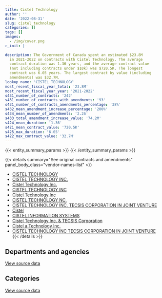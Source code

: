 ```yaml
---
title: Cistel Technology
author: ''
date: '2022-08-31'
slug: cistel_technology
categories: []
tags: []
images:
  - /img/cover.png
r_init: |-
  
description: The Government of Canada spent an estimated $23.8M
  in 2021-2022 on contracts with Cistel Technology. The average
  contract duration was 1.36 years, and the average contract value
  (not including contracts under $10k) was $720.5K. The longest
  contract was 6.05 years. The largest contract by value (including
  amendments) was $32.7M.
lookup_name: 'CISTEL TECHNOLOGY'
most_recent_fiscal_year_total: '23.8M'
most_recent_fiscal_year_year: '2021-2022'
s431_number_of_contracts: '242'
s431_number_of_contracts_with_amendments: '93'
s431_number_of_contracts_amendments_percentage: '38%'
s432_mean_amendment_increase_percentage: '200%'
s434_mean_number_of_amendments: '2.26'
s433_total_amendment_increase_value: '74.2M'
s424_mean_duration: '1.36'
s421_mean_contract_value: '720.5K'
s425_max_duration: '6.05'
s422_max_contract_value: '32.7M'
---
```


<script src="/rmarkdown-libs/htmlwidgets/htmlwidgets.js"></script>
<link href="/rmarkdown-libs/datatables-css/datatables-crosstalk.css" rel="stylesheet" />
<script src="/rmarkdown-libs/datatables-binding/datatables.js"></script>
<script src="/rmarkdown-libs/jquery/jquery-3.6.0.min.js"></script>
<link href="/rmarkdown-libs/dt-core-bootstrap/css/dataTables.bootstrap.min.css" rel="stylesheet" />
<link href="/rmarkdown-libs/dt-core-bootstrap/css/dataTables.bootstrap.extra.css" rel="stylesheet" />
<script src="/rmarkdown-libs/dt-core-bootstrap/js/jquery.dataTables.min.js"></script>
<script src="/rmarkdown-libs/dt-core-bootstrap/js/dataTables.bootstrap.min.js"></script>
<link href="/rmarkdown-libs/crosstalk/css/crosstalk.min.css" rel="stylesheet" />
<script src="/rmarkdown-libs/crosstalk/js/crosstalk.min.js"></script>
<script src="/rmarkdown-libs/htmlwidgets/htmlwidgets.js"></script>
<link href="/rmarkdown-libs/datatables-css/datatables-crosstalk.css" rel="stylesheet" />
<script src="/rmarkdown-libs/datatables-binding/datatables.js"></script>
<script src="/rmarkdown-libs/jquery/jquery-3.6.0.min.js"></script>
<link href="/rmarkdown-libs/dt-core-bootstrap/css/dataTables.bootstrap.min.css" rel="stylesheet" />
<link href="/rmarkdown-libs/dt-core-bootstrap/css/dataTables.bootstrap.extra.css" rel="stylesheet" />
<script src="/rmarkdown-libs/dt-core-bootstrap/js/jquery.dataTables.min.js"></script>
<script src="/rmarkdown-libs/dt-core-bootstrap/js/dataTables.bootstrap.min.js"></script>
<link href="/rmarkdown-libs/crosstalk/css/crosstalk.min.css" rel="stylesheet" />
<script src="/rmarkdown-libs/crosstalk/js/crosstalk.min.js"></script>

{{< entity_summary_params >}}
{{< /entity_summary_params >}}

{{< details summary="See original contracts and amendments" panel_body_class="vendor-names-list" >}}
- [CISTEL TECHNOLOGY](https://search.open.canada.ca/en/ct/?sort=contract_value_f%20desc&page=1&search_text=%22CISTEL%20TECHNOLOGY%22)
- [CISTEL TECHNOLOGY INC.](https://search.open.canada.ca/en/ct/?sort=contract_value_f%20desc&page=1&search_text=%22CISTEL%20TECHNOLOGY%20INC.%22)
- [Cistel Technology Inc.](https://search.open.canada.ca/en/ct/?sort=contract_value_f%20desc&page=1&search_text=%22Cistel%20Technology%20Inc.%22)
- [CISTEL TECHNOLOGY INC](https://search.open.canada.ca/en/ct/?sort=contract_value_f%20desc&page=1&search_text=%22CISTEL%20TECHNOLOGY%20INC%22)
- [Cistel Technology Inc](https://search.open.canada.ca/en/ct/?sort=contract_value_f%20desc&page=1&search_text=%22Cistel%20Technology%20Inc%22)
- [CISTEL TECHNOLOGY NC.](https://search.open.canada.ca/en/ct/?sort=contract_value_f%20desc&page=1&search_text=%22CISTEL%20TECHNOLOGY%20NC.%22)
- [CISTEL TECHNOLOGY INC. TECSIS CORPORATION IN JOINT VENTURE](https://search.open.canada.ca/en/ct/?sort=contract_value_f%20desc&page=1&search_text=%22CISTEL%20TECHNOLOGY%20INC.%20TECSIS%20CORPORATION%20IN%20JOINT%20VENTURE%22)
- [Cistel](https://search.open.canada.ca/en/ct/?sort=contract_value_f%20desc&page=1&search_text=%22Cistel%22)
- [CISTEL INFORMATION SYSTEMS](https://search.open.canada.ca/en/ct/?sort=contract_value_f%20desc&page=1&search_text=%22CISTEL%20INFORMATION%20SYSTEMS%22)
- [Cistel Technology Inc. & TECSIS Corporation](https://search.open.canada.ca/en/ct/?sort=contract_value_f%20desc&page=1&search_text=%22Cistel%20Technology%20Inc.%20%26%20TECSIS%20Corporation%22)
- [Cistel a Technology Inc.](https://search.open.canada.ca/en/ct/?sort=contract_value_f%20desc&page=1&search_text=%22Cistel%20a%20Technology%20Inc.%22)
- [CISTEL TECHNOLOGY INC TECSIS CORPORATION IN JOINT VENTURE](https://search.open.canada.ca/en/ct/?sort=contract_value_f%20desc&page=1&search_text=%22CISTEL%20TECHNOLOGY%20INC%20TECSIS%20CORPORATION%20IN%20JOINT%20VENTURE%22)
{{< /details >}}

## Departments and agencies

<div id="htmlwidget-1" style="width:100%;height:auto;" class="datatables html-widget"></div>
<script type="application/json" data-for="htmlwidget-1">{"x":{"style":"bootstrap","filter":"none","vertical":false,"data":[["<a href=\"/departments/aafc-aac/\">Agriculture and Agri-Food Canada<\/a>","<a href=\"/departments/atssc-scdata/\">Administrative Tribunals Support Service of Canada<\/a>","<a href=\"/departments/cas-satj/\">Courts Administration Service<\/a>","<a href=\"/departments/cbsa-asfc/\">Canada Border Services Agency<\/a>","<a href=\"/departments/cfia-acia/\">Canadian Food Inspection Agency<\/a>","<a href=\"/departments/chrc-ccdp/\">Canadian Human Rights Commission<\/a>","<a href=\"/departments/cic/\">Immigration, Refugees and Citizenship Canada<\/a>","<a href=\"/departments/cics-scic/\">Canadian Intergovernmental Conference Secretariat<\/a>","<a href=\"/departments/cihr-irsc/\">Canadian Institutes of Health Research<\/a>","<a href=\"/departments/cnsc-ccsn/\">Canadian Nuclear Safety Commission<\/a>","<a href=\"/departments/cpc-cpp/\">Civilian Review and Complaints Commission for the RCMP<\/a>","<a href=\"/departments/crtc/\">Canadian Radio-television and Telecommunications Commission<\/a>","<a href=\"/departments/csc-scc/\">Correctional Service of Canada<\/a>","<a href=\"/departments/csps-efpc/\">Canada School of Public Service<\/a>","<a href=\"/departments/dfatd-maecd/\">Global Affairs Canada<\/a>","<a href=\"/departments/dfo-mpo/\">Fisheries and Oceans Canada<\/a>","<a href=\"/departments/dnd-mdn/\">National Defence<\/a>","<a href=\"/departments/ec/\">Environment and Climate Change Canada<\/a>","<a href=\"/departments/elections/\">Elections Canada<\/a>","<a href=\"/departments/esdc-edsc/\">Employment and Social Development Canada<\/a>","<a href=\"/departments/fin/\">Department of Finance Canada<\/a>","<a href=\"/departments/hc-sc/\">Health Canada<\/a>","<a href=\"/departments/ic/\">Innovation, Science and Economic Development Canada<\/a>","<a href=\"/departments/ijc-cmi/\">International Joint Commission<\/a>","<a href=\"/departments/infc/\">Infrastructure Canada<\/a>","<a href=\"/departments/irb-cisr/\">Immigration and Refugee Board of Canada<\/a>","<a href=\"/departments/jus/\">Department of Justice Canada<\/a>","<a href=\"/departments/lac-bac/\">Library and Archives Canada<\/a>","<a href=\"/departments/nrc-cnrc/\">National Research Council Canada<\/a>","<a href=\"/departments/nrcan-rncan/\">Natural Resources Canada<\/a>","<a href=\"/departments/oag-bvg/\">Office of the Auditor General of Canada<\/a>","<a href=\"/departments/ocl-cal/\">Office of the Commissioner of Lobbying of Canada<\/a>","<a href=\"/departments/osgg-bsgg/\">Office of the Secretary to the Governor General<\/a>","<a href=\"/departments/pc/\">Parks Canada<\/a>","<a href=\"/departments/phac-aspc/\">Public Health Agency of Canada<\/a>","<a href=\"/departments/ps-sp/\">Public Safety Canada<\/a>","<a href=\"/departments/pwgsc-tpsgc/\">Public Services and Procurement Canada<\/a>","<a href=\"/departments/rcmp-grc/\">Royal Canadian Mounted Police<\/a>","<a href=\"/departments/ssc-spc/\">Shared Services Canada<\/a>","<a href=\"/departments/statcan/\">Statistics Canada<\/a>","<a href=\"/departments/tbs-sct/\">Treasury Board of Canada Secretariat<\/a>"],[605775.26,1611809.14,null,11331.7,null,23987.64,155219.4,null,5299.59,323498.09,null,951659.17,11497524.44,null,138545.13,458609.94,null,37786.63,16344.96,24763.32,594758.26,4886613.8,533615.37,10331.98,null,14767.19,28386.68,null,1088000.11,639165.49,109216.46,null,null,null,null,1732.97,null,398899.34,97051.49,null,null],[189840,2105002.73,24860,null,null,null,234534.81,null,10775.82,375283.39,43921,3555249.96,11594835.7,null,288093.89,745675.1,null,131713.38,null,47657.06,503252.71,5726183.03,83536.69,15424.34,null,88603.13,33899.28,null,1673830.63,1302559.54,400624.12,null,15572.81,105777,null,22652.43,680751.8,792668.23,124656.43,null,383952.55],[177616.47,1518029.02,null,null,9091.98,null,null,null,null,374258.02,null,977143.52,11497524.44,null,null,512637.51,156871.87,null,null,39995.02,501877.71,5699776.08,207857.81,15950.61,null,141238.52,27442.77,13278.49,1841210.46,1282982.87,442266.87,null,null,null,null,null,1114235,885560.36,45502.36,82485.48,921991.33],[254598.77,250642.39,400642.28,null,23206.81,null,null,17651.79,null,361134.94,41629.2,320540.18,4815308.77,39091.5,39493.5,260097.49,89115.01,null,null,1944656.34,150933.36,6472478.76,173244.55,16379.64,64406.53,790773.69,null,703817.52,1991815.78,1430788.59,442266.87,31347.76,null,null,39832.5,null,1114235,481295.68,34289.77,34731.54,921991.33]],"container":"<table class=\"table table-striped table-hover row-border order-column display\">\n  <thead>\n    <tr>\n      <th>Department<\/th>\n      <th>2018-2019<\/th>\n      <th>2019-2020<\/th>\n      <th>2020-2021<\/th>\n      <th>2021-2022<\/th>\n    <\/tr>\n  <\/thead>\n<\/table>","options":{"order":[[4,"desc"]],"pageLength":10,"autoWidth":true,"columnDefs":[{"targets":1,"render":"function(data, type, row, meta) {\n    return type !== 'display' ? data : DTWidget.formatCurrency(data, \"$\", 2, 3, \",\", \".\", true, null);\n  }"},{"targets":2,"render":"function(data, type, row, meta) {\n    return type !== 'display' ? data : DTWidget.formatCurrency(data, \"$\", 2, 3, \",\", \".\", true, null);\n  }"},{"targets":3,"render":"function(data, type, row, meta) {\n    return type !== 'display' ? data : DTWidget.formatCurrency(data, \"$\", 2, 3, \",\", \".\", true, null);\n  }"},{"targets":4,"render":"function(data, type, row, meta) {\n    return type !== 'display' ? data : DTWidget.formatCurrency(data, \"$\", 2, 3, \",\", \".\", true, null);\n  }"},{"width":"16%","targets":[1,2,3,4]},{"className":"dt-right","targets":[1,2,3,4]}],"orderClasses":false}},"evals":["options.columnDefs.0.render","options.columnDefs.1.render","options.columnDefs.2.render","options.columnDefs.3.render"],"jsHooks":[]}</script>
<p class="text-right">
<a href="https://github.com/GoC-Spending/contracts-data/tree/main/data/out/vendors/cistel_technology/summary_by_fiscal_year_by_department.csv" class="source-data-link btn btn-link">View source data</a>
</p>

## Categories

<div id="htmlwidget-2" style="width:100%;height:auto;" class="datatables html-widget"></div>
<script type="application/json" data-for="htmlwidget-2">{"x":{"style":"bootstrap","filter":"none","vertical":false,"data":[["<a href=\"/categories/other/\">(Other)<\/a>","<a href=\"/categories/facilities_and_construction/\">Facilities and construction<\/a>","<a href=\"/categories/defence/\">Defence<\/a>","<a href=\"/categories/professional_services/\">Professional services<\/a>","<a href=\"/categories/information_technology/\">Information technology<\/a>","<a href=\"/categories/human_capital/\">Human capital<\/a>"],[null,null,null,2287070.98,21977622.54,null],[null,null,null,1985848.06,29315539.53,null],[null,null,156871.87,1687746.26,26642206.41,null],[0,0,89115.01,2896699.69,20739475.6,27147.53]],"container":"<table class=\"table table-striped table-hover row-border order-column display\">\n  <thead>\n    <tr>\n      <th>Category<\/th>\n      <th>2018-2019<\/th>\n      <th>2019-2020<\/th>\n      <th>2020-2021<\/th>\n      <th>2021-2022<\/th>\n    <\/tr>\n  <\/thead>\n<\/table>","options":{"order":[[4,"desc"]],"dom":"t","pageLength":30,"autoWidth":true,"columnDefs":[{"targets":1,"render":"function(data, type, row, meta) {\n    return type !== 'display' ? data : DTWidget.formatCurrency(data, \"$\", 2, 3, \",\", \".\", true, null);\n  }"},{"targets":2,"render":"function(data, type, row, meta) {\n    return type !== 'display' ? data : DTWidget.formatCurrency(data, \"$\", 2, 3, \",\", \".\", true, null);\n  }"},{"targets":3,"render":"function(data, type, row, meta) {\n    return type !== 'display' ? data : DTWidget.formatCurrency(data, \"$\", 2, 3, \",\", \".\", true, null);\n  }"},{"targets":4,"render":"function(data, type, row, meta) {\n    return type !== 'display' ? data : DTWidget.formatCurrency(data, \"$\", 2, 3, \",\", \".\", true, null);\n  }"},{"width":"16%","targets":[1,2,3,4]},{"className":"dt-right","targets":[1,2,3,4]}],"orderClasses":false,"lengthMenu":[10,25,30,50,100]}},"evals":["options.columnDefs.0.render","options.columnDefs.1.render","options.columnDefs.2.render","options.columnDefs.3.render"],"jsHooks":[]}</script>
<p class="text-right">
<a href="https://github.com/GoC-Spending/contracts-data/tree/main/data/out/vendors/cistel_technology/summary_by_fiscal_year_by_category.csv" class="source-data-link btn btn-link">View source data</a>
</p>
